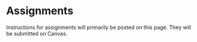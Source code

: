 # Assignments
Instructions for assignments will primarily be posted on this page. They will be submitted on Canvas.
